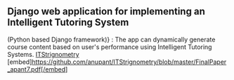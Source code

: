 ## Django web application for implementing an Intelligent Tutoring System
(Python based Django framework)} : The app can dynamically generate course content based on user's performance using Intelligent Tutoring Systems.
[ITStrignometry](ITStrignometry/FinalPaper_apant7.pdf "Project Presentation PDF")
[embed]https://github.com/anupant/ITStrignometry/blob/master/FinalPaper_apant7.pdf[/embed]

